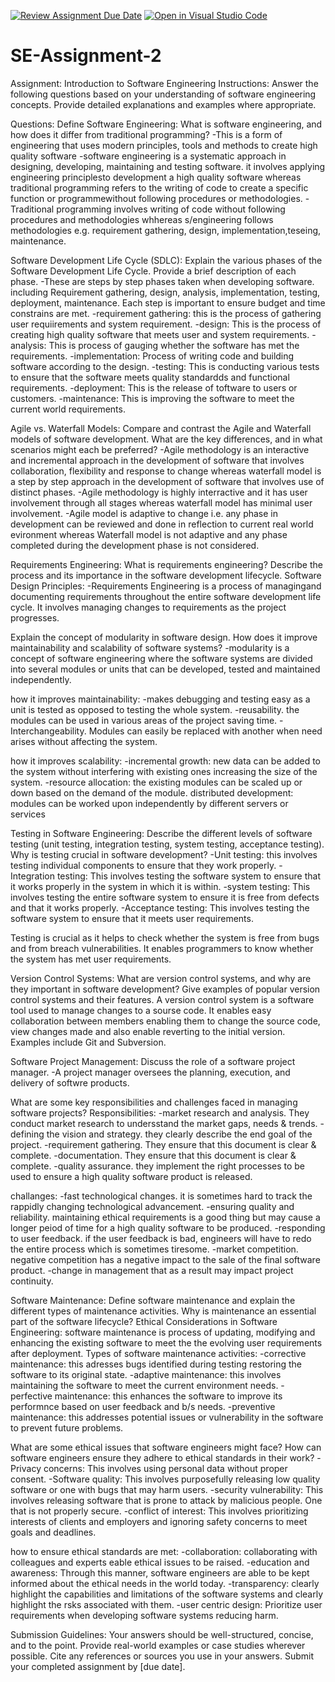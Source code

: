 [![Review Assignment Due Date](https://classroom.github.com/assets/deadline-readme-button-24ddc0f5d75046c5622901739e7c5dd533143b0c8e959d652212380cedb1ea36.svg)](https://classroom.github.com/a/-ucQIGTc)
[![Open in Visual Studio Code](https://classroom.github.com/assets/open-in-vscode-718a45dd9cf7e7f842a935f5ebbe5719a5e09af4491e668f4dbf3b35d5cca122.svg)](https://classroom.github.com/online_ide?assignment_repo_id=15172784&assignment_repo_type=AssignmentRepo)
# SE-Assignment-2
Assignment: Introduction to Software Engineering
Instructions:
Answer the following questions based on your understanding of software engineering concepts. Provide detailed explanations and examples where appropriate.

Questions:
Define Software Engineering:
What is software engineering, and how does it differ from traditional programming?
-This is a form of engineering that uses modern principles, tools and methods to create high quality software
-software engineering is a systematic approach in designing, developing, maintaining and testing software. it involves applying engineering principlesto development a high quality software whereas traditional programming  refers to the writing of code to create a specific function or programmewithout following procedures or methodologies.
-Traditional programming involves writing of code without following procedures and methodologies whhereas s/engineering follows methodologies e.g. requirement gathering, design, implementation,teseing, maintenance.

Software Development Life Cycle (SDLC): 
Explain the various phases of the Software Development Life Cycle. Provide a brief description of each phase.
-These are steps by step phases taken when developing software. including Requirement gathering, design, analysis, implementation, testing, deployment, maintenance. Each step is important to ensure budget and time constrains are met.
-requirement gathering: this is the process of gathering user requiirements and system requirement.
-design: This is the process of creating high quality software that meets user and system requirements.
-analysis: This is process of gauging whether the software has met the requirements.
-implementation: Process of writing code and building software according to the design.
-testing: This is conducting various tests to ensure that the software meets quality standardds and functional requirements.
-deployment: This is the release of toftware to users or customers.
-maintenance: This is improving the software to meet the current world requirements.

Agile vs. Waterfall Models:
Compare and contrast the Agile and Waterfall models of software development. What are the key differences, and in what scenarios might each be preferred?
-Agile methodology is an interactive and incremental approach in the development of software that involves collaboration, flexibility and response to change whereas waterfall model is a step by step approach in the development of software that involves use of distinct phases.
-Agile methodology is highly interractive and it has user involvement through all stages whereas waterfall model has minimal user involvement.
-Agile model is adaptive to change i.e. any phase in development can be reviewed and done in reflection to current real world evironment whereas Waterfall model is not adaptive and any phase completed during the development phase is not considered.

Requirements Engineering: 
What is requirements engineering? Describe the process and its importance in the software development lifecycle.
Software Design Principles:
-Requirements Engineering is a process of managingand documenting requirements throughout the entire software development life cycle. It involves managing changes to requirements as the project progresses.

Explain the concept of modularity in software design. How does it improve maintainability and scalability of software systems?
-modularity is a concept of software engineering where the software systems are divided into several modules or units that can be developed, tested and maintained independently.

how it improves maintainability:
-makes debugging and testing easy as a unit is tested as opposed to testing the whole system.
-reusability. the modules can be used in various areas of the project saving time.
-Interchangeability. Modules can easily be replaced with another when need arises without affecting the system.

how it improves scalability:
-incremental growth: new data can be added to the system without interfering with existing ones increasing the size of the system.
-resource allocation: the existing modules can be scaled up or down based on the demand of the module.
distributed development: modules can be worked upon independently by different servers or services

Testing in Software Engineering:
Describe the different levels of software testing (unit testing, integration testing, system testing, acceptance testing). Why is testing crucial in software development?
-Unit testing: this involves testing individual components to ensure that they work properly.
-Integration testing: This involves testing the software system to ensure that it works properly in the system in which it is within.
-system testing: This involves testing the entire software system to ensure it is free from defects and that it works properly.
-Acceptance testing: This involves testing the software system to ensure that it meets user requirements.

Testing is crucial as it helps to check whether the system is free from bugs and from breach vulnerabilities. It enables programmers to know whether the system has met user requirements.

Version Control Systems:
What are version control systems, and why are they important in software development? Give examples of popular version control systems and their features.
A version control system is a software tool used to manage changes to a sourse code. It enables easy collaboration between members enabling them to change the source code, view changes made and also enable reverting to the initial version. Examples include Git and Subversion.

Software Project Management:
Discuss the role of a software project manager. 
-A project manager oversees the planning, execution, and delivery of softwre products.

What are some key responsibilities and challenges faced in managing software projects?
Responsibilities:
-market research and analysis. They conduct market research to undersstand the market gaps, needs & trends. 
-defining the vision and strategy. they clearly describe the end goal of the project.
-requirement gathering. They ensure that this document is clear & complete. 
-documentation. They ensure that this document is clear & complete.
-quality assurance. they implement the right processes to be used to ensure a high quality software product is released.

challanges:
-fast technological changes. it is sometimes hard to track the rappidly changing technological advancement.
-ensuring quality and reliability. maintaining ethical requirements is a good thing but may cause a longer peiod of time for a high quality software to be produced.
-responding to user feedback. if the user feedback is bad, engineers will have to redo the entire process which is sometimes tiresome.
-market competition. negative competition has a negative impact to the sale of the final software product.
-change in management that as a result may impact project continuity.

Software Maintenance: 
Define software maintenance and explain the different types of maintenance activities. Why is maintenance an essential part of the software lifecycle?
Ethical Considerations in Software Engineering:
software maintenance is process of updating, modifying and enhancing the existing software to meet the the evolving user requirements after deployment.
Types of software maintenance activities:
-corrective maintenance: this adresses bugs identified during testing restoring the software to its original state.
-adaptive maintenance: this involves maintaining the software to meet the current environment needs.
-perfective maintenance: this enhances the software to improve its performnce based on user feedback and b/s needs.
-preventive maintenance: this addresses potential issues or vulnerability in the software to prevent future problems.

What are some ethical issues that software engineers might face? How can software engineers ensure they adhere to ethical standards in their work?
-Privacy concerns: This involves using personal data without proper consent.
-Software quality: This involves purposefully releasing low quality software or one with bugs that may harm users.
-security vulnerability: This involves releasing software that is prone to attack by malicious people. One that is not properly secure.
-conflict of interest: This involves prioritizing interests of clients and employers and ignoring safety concerns to meet goals and deadlines.

how to ensure ethical standards are met:
-collaboration: collaborating with colleagues and experts eable ethical issues to be raised.
-education and awareness: Through this manner, software engineers are able to be kept informed about the ethical needs in the world today. 
-transparency: clearly highlight the capabilities and limitations of the software systems and clearly highlight the rsks associated with them.
-user centric design: Prioritize user requirements when developing software systems reducing harm.

Submission Guidelines:
Your answers should be well-structured, concise, and to the point.
Provide real-world examples or case studies wherever possible.
Cite any references or sources you use in your answers.
Submit your completed assignment by [due date].
